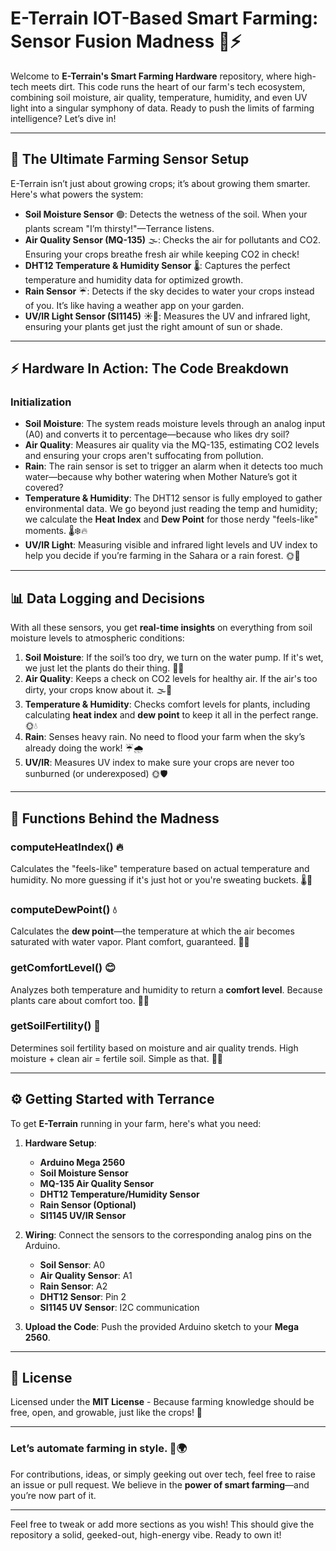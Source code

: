 # E-Terrain IOT-Based Smart Farming: Sensor Fusion Madness 🌿⚡

Welcome to **E-Terrain's Smart Farming Hardware** repository, where high-tech meets dirt. This code runs the heart of our farm's tech ecosystem, combining soil moisture, air quality, temperature, humidity, and even UV light into a singular symphony of data. Ready to push the limits of farming intelligence? Let’s dive in!

---

## 🌱 The Ultimate Farming Sensor Setup

E-Terrain isn’t just about growing crops; it’s about growing them smarter. Here's what powers the system:

- **Soil Moisture Sensor** 🟢: Detects the wetness of the soil. When your plants scream "I’m thirsty!"—Terrance listens. 
- **Air Quality Sensor (MQ-135)** 🌫: Checks the air for pollutants and CO2. Ensuring your crops breathe fresh air while keeping CO2 in check!
- **DHT12 Temperature & Humidity Sensor** 🌡: Captures the perfect temperature and humidity data for optimized growth. 
- **Rain Sensor** ☔: Detects if the sky decides to water your crops instead of you. It’s like having a weather app on your garden.
- **UV/IR Light Sensor (SI1145)** ☀🌙: Measures the UV and infrared light, ensuring your plants get just the right amount of sun or shade.

---

## ⚡ Hardware In Action: The Code Breakdown

### **Initialization**
- **Soil Moisture**: The system reads moisture levels through an analog input (A0) and converts it to percentage—because who likes dry soil?
- **Air Quality**: Measures air quality via the MQ-135, estimating CO2 levels and ensuring your crops aren't suffocating from pollution.
- **Rain**: The rain sensor is set to trigger an alarm when it detects too much water—because why bother watering when Mother Nature’s got it covered?
- **Temperature & Humidity**: The DHT12 sensor is fully employed to gather environmental data. We go beyond just reading the temp and humidity; we calculate the **Heat Index** and **Dew Point** for those nerdy "feels-like" moments. 🌡❄🔥
- **UV/IR Light**: Measuring visible and infrared light levels and UV index to help you decide if you’re farming in the Sahara or a rain forest. 🌞🌚

---

## 📊 Data Logging and Decisions

With all these sensors, you get **real-time insights** on everything from soil moisture levels to atmospheric conditions:

1. **Soil Moisture**: If the soil’s too dry, we turn on the water pump. If it's wet, we just let the plants do their thing. 🌾💦
2. **Air Quality**: Keeps a check on CO2 levels for healthy air. If the air's too dirty, your crops know about it. 🌫🚨
3. **Temperature & Humidity**: Checks comfort levels for plants, including calculating **heat index** and **dew point** to keep it all in the perfect range. 🌞💧
4. **Rain**: Senses heavy rain. No need to flood your farm when the sky’s already doing the work! ☔🌧
5. **UV/IR**: Measures UV index to make sure your crops are never too sunburned (or underexposed) 🌞🛡

---

## 🧠 Functions Behind the Madness

### **computeHeatIndex()** 🔥
Calculates the "feels-like" temperature based on actual temperature and humidity. No more guessing if it's just hot or you're sweating buckets. 🌡🥵

### **computeDewPoint()** 💧
Calculates the **dew point**—the temperature at which the air becomes saturated with water vapor. Plant comfort, guaranteed. 🌿💦

### **getComfortLevel()** 😊
Analyzes both temperature and humidity to return a **comfort level**. Because plants care about comfort too. 🥶🔥

### **getSoilFertility()** 🌾
Determines soil fertility based on moisture and air quality trends. High moisture + clean air = fertile soil. Simple as that. 🌱💚

---

## ⚙️ Getting Started with Terrance

To get **E-Terrain** running in your farm, here's what you need:

1. **Hardware Setup**: 
   - **Arduino Mega 2560**
   - **Soil Moisture Sensor**
   - **MQ-135 Air Quality Sensor**
   - **DHT12 Temperature/Humidity Sensor**
   - **Rain Sensor (Optional)**
   - **SI1145 UV/IR Sensor**

2. **Wiring**: Connect the sensors to the corresponding analog pins on the Arduino.
   - **Soil Sensor**: A0
   - **Air Quality Sensor**: A1
   - **Rain Sensor**: A2
   - **DHT12 Sensor**: Pin 2
   - **SI1145 UV Sensor**: I2C communication

3. **Upload the Code**: Push the provided Arduino sketch to your **Mega 2560**.

---

## 🔧 License

Licensed under the **MIT License** - Because farming knowledge should be free, open, and growable, just like the crops! 🌾

---

### Let’s automate farming in style. 🚀🌍

For contributions, ideas, or simply geeking out over tech, feel free to raise an issue or pull request. We believe in the **power of smart farming**—and you’re now part of it. 

---

Feel free to tweak or add more sections as you wish! This should give the repository a solid, geeked-out, high-energy vibe. Ready to own it!
